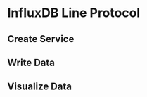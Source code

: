 # InfluxDB Line Protocol

## Create Service
<!--@include: ./create-service.md-->

## Write Data
<!--@include: ./quick-start/influxdb.md-->

## Visualize Data
<!--@include: ./visualize-data.md-->
